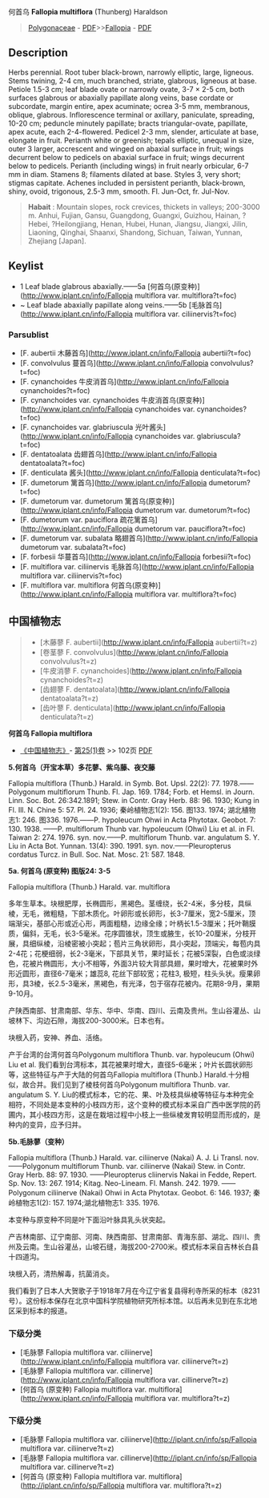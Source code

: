 何首乌 **Fallopia multiflora** (Thunberg) Haraldson

> [Polygonaceae](http://www.iplant.cn/info/Polygonaceae?t=foc) - [PDF](http://www.iplant.cn/foc/pdf/Polygonaceae.pdf)>>[Fallopia](http://www.iplant.cn/info/Fallopia?t=foc) - [PDF](http://www.iplant.cn/foc/pdf/Fallopia.pdf)

## Description

Herbs perennial. Root tuber black-brown, narrowly elliptic, large, ligneous. Stems twining, 2-4 cm, much branched, striate, glabrous, ligneous at base. Petiole 1.5-3 cm; leaf blade ovate or narrowly ovate, 3-7 × 2-5 cm, both surfaces glabrous or abaxially papillate along veins, base cordate or subcordate, margin entire, apex acuminate; ocrea 3-5 mm, membranous, oblique, glabrous. Inflorescence terminal or axillary, paniculate, spreading, 10-20 cm; peduncle minutely papillate; bracts triangular-ovate, papillate, apex acute, each 2-4-flowered. Pedicel 2-3 mm, slender, articulate at base, elongate in fruit. Perianth white or greenish; tepals elliptic, unequal in size, outer 3 larger, accrescent and winged on abaxial surface in fruit; wings decurrent below to pedicels on abaxial surface in fruit; wings decurrent below to pedicels. Perianth (including wings) in fruit nearly orbicular, 6-7 mm in diam. Stamens 8; filaments dilated at base. Styles 3, very short; stigmas capitate. Achenes included in persistent perianth, black-brown, shiny, ovoid, trigonous, 2.5-3 mm, smooth. Fl. Jun-Oct, fr. Jul-Nov.


> **Habait** : 
> Mountain slopes, rock crevices, thickets in valleys; 200-3000 m. Anhui, Fujian, Gansu, Guangdong, Guangxi, Guizhou, Hainan, ?Hebei, ?Heilongjiang, Henan, Hubei, Hunan, Jiangsu, Jiangxi, Jilin, Liaoning, Qinghai, Shaanxi, Shandong, Sichuan, Taiwan, Yunnan, Zhejiang [Japan].


## Keylist

* 1 Leaf blade glabrous abaxially.——5a  [何首乌(原变种)](http://www.iplant.cn/info/Fallopia multiflora var. multiflora?t=foc)
* ~ Leaf blade abaxially papillate along veins.——5b  [毛脉首乌](http://www.iplant.cn/info/Fallopia multiflora var. ciliinervis?t=foc)



### Parsublist

* [F.  aubertii  木藤首乌](http://www.iplant.cn/info/Fallopia aubertii?t=foc)
* [F.  convolvulus  蔓首乌](http://www.iplant.cn/info/Fallopia convolvulus?t=foc)
* [F.  cynanchoides  牛皮消首乌](http://www.iplant.cn/info/Fallopia cynanchoides?t=foc)
* [F.  cynanchoides var. cynanchoides  牛皮消首乌(原变种)](http://www.iplant.cn/info/Fallopia cynanchoides var. cynanchoides?t=foc)
* [F.  cynanchoides var. glabriuscula  光叶酱头](http://www.iplant.cn/info/Fallopia cynanchoides var. glabriuscula?t=foc)
* [F.  dentatoalata  齿翅首乌](http://www.iplant.cn/info/Fallopia dentatoalata?t=foc)
* [F.  denticulata  酱头](http://www.iplant.cn/info/Fallopia denticulata?t=foc)
* [F.  dumetorum  篱首乌](http://www.iplant.cn/info/Fallopia dumetorum?t=foc)
* [F.  dumetorum var. dumetorum  篱首乌(原变种)](http://www.iplant.cn/info/Fallopia dumetorum var. dumetorum?t=foc)
* [F.  dumetorum var. pauciflora  疏花篱首乌](http://www.iplant.cn/info/Fallopia dumetorum var. pauciflora?t=foc)
* [F.  dumetorum var. subalata  略翅首乌](http://www.iplant.cn/info/Fallopia dumetorum var. subalata?t=foc)
* [F.  forbesii  华蔓首乌](http://www.iplant.cn/info/Fallopia forbesii?t=foc)
* [F.  multiflora var. ciliinervis  毛脉首乌](http://www.iplant.cn/info/Fallopia multiflora var. ciliinervis?t=foc)
* [F.  multiflora var. multiflora  何首乌(原变种)](http://www.iplant.cn/info/Fallopia multiflora var. multiflora?t=foc)


## 中国植物志

> * [木藤蓼  F.  aubertii](http://www.iplant.cn/info/Fallopia aubertii?t=z)
> * [卷茎蓼  F.  convolvulus](http://www.iplant.cn/info/Fallopia convolvulus?t=z)
> * [牛皮消蓼  F.  cynanchoides](http://www.iplant.cn/info/Fallopia cynanchoides?t=z)
> * [齿翅蓼  F.  dentatoalata](http://www.iplant.cn/info/Fallopia dentatoalata?t=z)
> * [齿叶蓼  F.  denticulata](http://www.iplant.cn/info/Fallopia denticulata?t=z)


**何首乌 Fallopia multiflora**

* [《中国植物志》](http://www.iplant.cn/frps)- [第25(1)卷](http://www.iplant.cn/frps/vol/25(1)) >> 102页 [PDF](http://www.iplant.cn/frps/pdf/25(1)/102a.PDF)


**5.何首乌（开宝本草）多花蓼、紫乌藤、夜交藤**

Fallopia multiflora (Thunb.) Harald. in Symb. Bot. Upsl. 22(2): 77. 1978.——Polygonum multiflorum Thunb. Fl. Jap. 169. 1784; Forb. et Hemsl. in Journ. Linn. Soc. Bot. 26:342.1891; Stew. in Contr. Gray Herb. 88: 96. 1930; Kung in Fl. Ill. N. Chine 5: 57. Pl. 24. 1936; 秦岭植物志1(2): 156. 图133. 1974; 湖北植物志1: 246. 图336. 1976.——P. hypoleucum Ohwi in Acta Phytotax. Geobot. 7: 130. 1938. ——P. multiflorum Thunb var. hypoleucum (Ohwi) Liu et al. in Fl. Taiwan 2: 274. 1976. syn. nov.——P. multiflorum Thunb. var. angulatum S. Y. Liu in Acta Bot. Yunnan. 13(4): 390. 1991. syn. nov.——Pleuropterus cordatus Turcz. in Bull. Soc. Nat. Mosc. 21: 587. 1848.

**5a. 何首乌 (原变种) 图版24: 3-5**

Fallopia multiflora (Thunb.) Harald. var. multiflora

多年生草本。块根肥厚，长椭圆形，黑褐色。茎缠绕，长2-4米，多分枝，具纵棱，无毛，微粗糙，下部木质化。叶卵形或长卵形，长3-7厘米，宽2-5厘米，顶端渐尖，基部心形或近心形，两面粗糙，边缘全缘；叶柄长1.5-3厘米；托叶鞘膜质，偏斜，无毛，长3-5毫米。花序圆锥状，顶生或腋生，长10-20厘米，分枝开展，具细纵棱，沿棱密被小突起；苞片三角状卵形，具小突起，顶端尖，每苞内具2-4花；花梗细弱，长2-3毫米，下部具关节，果时延长；花被5深裂，白色或淡绿色，花被片椭圆形，大小不相等，外面3片较大背部具翅，果时增大，花被果时外形近圆形，直径6-7毫米；雄蕊8, 花丝下部较宽；花柱3, 极短，柱头头状。瘦果卵形，具3棱，长2.5-3毫米，黑褐色，有光泽，包于宿存花被内。花期8-9月，果期9-10月。

产陕西南部、甘肃南部、华东、华中、华南、四川、云南及贵州。生山谷灌丛、山坡林下、沟边石隙，海拔200-3000米。日本也有。

块根入药，安神、养血、活络。

产于台湾的台湾何首乌Polygonum multiflora Thunb. var. hypoleucum (Ohwi) Liu et al. 我们看到台湾标本，其花被果时增大，直径5-6毫米；叶片长圆状卵形等，这些特征与产于大陆的何首乌Fallopia multiflora (Thunb.) Harald.十分相似，故合并。我们见到了棱枝何首乌Polygonum multiflora Thunb. var. angulatum S. Y. Liu的模式标本，它的花、果、叶及枝具纵棱等特征与本种完全相符，不同处是本变种的小枝四方形，这个变种的模式标本采自广西中医学院的药圃内，其小枝四方形，这是在栽培过程中小枝上一些纵棱发育较明显而形成的，是种内的变异，应予归并。

**5b.毛脉蓼（变种）**

Fallopia multiflora (Thunb.) Harald. var. ciliinerve (Nakai) A. J. Li Transl. nov.——Polygonum multiflorum Thunb. var. ciliinerve (Nakai) Stew. in Contr. Gray Herb. 88: 97. 1930. ——Pleuropterus cliinervis Nakai in Fedde, Repert. Sp. Nov. 13: 267. 1914; Kitag. Neo-Lineam. Fl. Mansh. 242. 1979. ——Polygonum ciliinerve (Nakai) Ohwi in Acta Phytotax. Geobot. 6: 146. 1937; 秦岭植物志1(2): 157. 1974;湖北植物志1: 335. 1976.

本变种与原变种不同是叶下面沿叶脉具乳头状突起。

产吉林南部、辽宁南部、河南、陕西南部、甘肃南部、青海东部、湖北、四川、贵州及云南。生山谷灌丛，山坡石缝，海拔200-2700米。模式标本采自吉林长白县十四道沟。

块根入药，清热解毒，抗菌消炎。

我们看到了日本人大贺歌子于1918年7月在今辽宁省复县得利寺所采的标本（8231号）。这份标本保存在北京中国科学院植物研究所标本馆。以后再未见到在东北地区采到标本的报道。

### 下级分类
* [毛脉蓼  Fallopia multiflora var. ciliinerve](http://www.iplant.cn/info/Fallopia multiflora var. ciliinerve?t=z)
* [毛脉蓼  Fallopia multiflora var. cillinerve](http://www.iplant.cn/info/Fallopia multiflora var. cillinerve?t=z)
* [何首乌 (原变种)  Fallopia multiflora var. multiflora](http://www.iplant.cn/info/Fallopia multiflora var. multiflora?t=z)

### 下级分类
* [毛脉蓼  Fallopia multiflora var. ciliinerve](http://iplant.cn/info/sp/Fallopia multiflora var. ciliinerve?t=z)
* [毛脉蓼  Fallopia multiflora var. cillinerve](http://iplant.cn/info/sp/Fallopia multiflora var. cillinerve?t=z)
* [何首乌 (原变种)  Fallopia multiflora var. multiflora](http://iplant.cn/info/sp/Fallopia multiflora var. multiflora?t=z)
